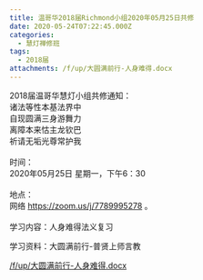 ```yaml
---
title: 温哥华2018届Richmond小组2020年05月25日共修
date: 2020-05-24T07:22:45.000Z
categories:
  - 慧灯禅修班
tags:
  - 2018届
attachments: /f/up/大圆满前行-人身难得.docx
---
```

2018届温哥华慧灯小组共修通知：\
诸法等性本基法界中\
自现圆满三身游舞力\
离障本来怙主龙钦巴\
祈请无垢光尊常护我\
\
时间：\
2020年05月25日 星期一，下午6：30\
\
地点：\
网络 <https://zoom.us/j/7789995278> 。\
\
学习内容：人身难得法义复习

学习资料：大圆满前行-普贤上师言教

[/f/up/大圆满前行-人身难得.docx](https://hdvblob.blob.core.windows.net/hdv/f/up/大圆满前行-人身难得.docx)